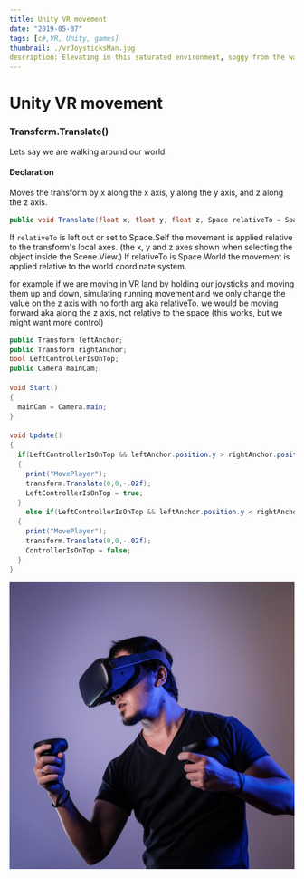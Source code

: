 ```yaml
---
title: Unity VR movement
date: "2019-05-07"
tags: [c#,VR, Unity, games]
thumbnail: ./vrJoysticksMan.jpg
description: Elevating in this saturated environment, soggy from the waves, learning with every failure and from the ashes WE RISE
---
```

# Unity VR movement
### Transform.Translate()
Lets say we are walking around our world.
#### Declaration
Moves the transform by x along the x axis, y along the y axis, and z along the z axis.

```c#
public void Translate(float x, float y, float z, Space relativeTo = Space.Self);
```
If `relativeTo` is left out or set to Space.Self the movement is applied relative to the transform's local axes. (the x, y and z axes shown when selecting the object inside the Scene View.) If relativeTo is Space.World the movement is applied relative to the world coordinate system.

for example if we are moving in VR land by holding our joysticks and moving them up and down, simulating running movement and we only change the value on the z axis with no forth arg aka relativeTo. we would be moving forward aka along the z axis, not relative to the space (this works, but we might want more control)

```c#
public Transform leftAnchor;
public Transform rightAnchor;
bool LeftControllerIsOnTop;
public Camera mainCam;

void Start() 
{
  mainCam = Camera.main;
}

void Update() 
{
  if(LeftControllerIsOnTop && leftAnchor.position.y > rightAnchor.position.y)
  {
    print("MovePlayer");
    transform.Translate(0,0,-.02f);
    LeftControllerIsOnTop = true;
  }
    else if(LeftControllerIsOnTop && leftAnchor.position.y < rightAnchor.position.y)
  {
    print("MovePlayer");
    transform.Translate(0,0,-.02f);
    ControllerIsOnTop = false;
  }
}

```
 
![Don't stop](./vrJoysticksMan.jpg)



